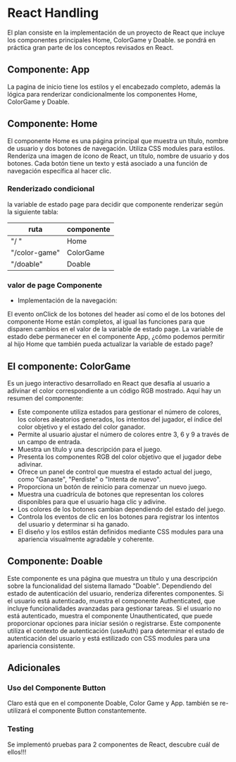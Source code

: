 # React Handling
El plan consiste en la implementación de un proyecto de React que incluye los componentes principales Home, ColorGame y Doable. se pondrá en práctica gran parte de los conceptos revisados en React.

## Componente: App
La pagina de inicio tiene los estilos y el encabezado completo, además la lógica para renderizar condicionalmente los componentes Home, ColorGame y Doable.

## Componente: Home
El componente Home es una página principal que muestra un título, nombre de usuario y dos botones de navegación. Utiliza CSS modules para estilos. Renderiza una imagen de ícono de React, un título, nombre de usuario y dos botones. Cada botón tiene un texto y está asociado a una función de navegación específica al hacer clic.

### Renderizado condicional
la variable de estado page para decidir que componente renderizar según la siguiente tabla:

| ruta      | componente     |                                                                                                                                                                                                  
| --------- | ------------ |
|   "/ "     |    Home                                                                                                                                                          
| "/color-game"   | ColorGame    |                                                                                 
| "/doable"      | Doable |                              

### valor de page	Componente
- Implementación de la navegación:
  
El evento onClick de los botones del header así como el de los botones del componente Home están completos, al igual las funciones para que disparen cambios en el valor de la variable de estado page. La variable de estado debe permanecer en el componente App, ¿cómo podemos permitir al hijo Home que también pueda actualizar la variable de estado page?

## El componente: ColorGame
Es un juego interactivo desarrollado en React que desafía al usuario a adivinar el color correspondiente a un código RGB mostrado. Aquí hay un resumen del componente:

- Este componente utiliza estados para gestionar el número de colores, los colores aleatorios generados, los intentos del jugador, el índice del color objetivo y el estado del color ganador.
- Permite al usuario ajustar el número de colores entre 3, 6 y 9 a través de un campo de entrada.
- Muestra un título y una descripción para el juego.
- Presenta los componentes RGB del color objetivo que el jugador debe adivinar.
- Ofrece un panel de control que muestra el estado actual del juego, como "Ganaste", "Perdiste" o "Intenta de nuevo".
- Proporciona un botón de reinicio para comenzar un nuevo juego.
- Muestra una cuadrícula de botones que representan los colores disponibles para que el usuario haga clic y adivine.
- Los colores de los botones cambian dependiendo del estado del juego.
- Controla los eventos de clic en los botones para registrar los intentos del usuario y determinar si ha ganado.
- El diseño y los estilos están definidos mediante CSS modules para una apariencia visualmente agradable y coherente.

## Componente: Doable
Este componente es una página que muestra un título y una descripción sobre la funcionalidad del sistema llamado "Doable". Dependiendo del estado de autenticación del usuario, renderiza diferentes componentes. Si el usuario está autenticado, muestra el componente Authenticated, que incluye funcionalidades avanzadas para gestionar tareas. Si el usuario no está autenticado, muestra el componente Unauthenticated, que puede proporcionar opciones para iniciar sesión o registrarse. Este componente utiliza el contexto de autenticación (useAuth) para determinar el estado de autenticación del usuario y está estilizado con CSS modules para una apariencia consistente.

## Adicionales

### Uso del Componente Button
Claro está que en el componente Doable, Color Game y App. también se re-utilizará el componente Button constantemente.

### Testing
Se implementó pruebas para 2 componentes de React, descubre cuál de ellos!!!
